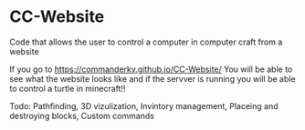 # CC-Website
Code that allows the user to control a computer in computer craft from a website

If you go to 
https://commanderkv.github.io/CC-Website/ 
You will be able to see what the website looks like and if the servver is 
running you will be able to control a turtle in minecraft!!
<br>

Todo: Pathfinding, 3D vizulization, Invintory management, Placeing and destroying blocks, Custom commands

